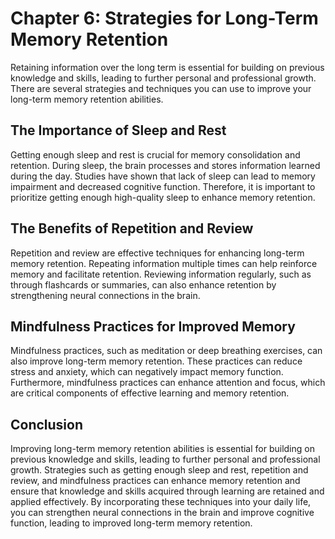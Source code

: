 Chapter 6: Strategies for Long-Term Memory Retention
====================================================

Retaining information over the long term is essential for building on previous knowledge and skills, leading to further personal and professional growth. There are several strategies and techniques you can use to improve your long-term memory retention abilities.

The Importance of Sleep and Rest
--------------------------------

Getting enough sleep and rest is crucial for memory consolidation and retention. During sleep, the brain processes and stores information learned during the day. Studies have shown that lack of sleep can lead to memory impairment and decreased cognitive function. Therefore, it is important to prioritize getting enough high-quality sleep to enhance memory retention.

The Benefits of Repetition and Review
-------------------------------------

Repetition and review are effective techniques for enhancing long-term memory retention. Repeating information multiple times can help reinforce memory and facilitate retention. Reviewing information regularly, such as through flashcards or summaries, can also enhance retention by strengthening neural connections in the brain.

Mindfulness Practices for Improved Memory
-----------------------------------------

Mindfulness practices, such as meditation or deep breathing exercises, can also improve long-term memory retention. These practices can reduce stress and anxiety, which can negatively impact memory function. Furthermore, mindfulness practices can enhance attention and focus, which are critical components of effective learning and memory retention.

Conclusion
----------

Improving long-term memory retention abilities is essential for building on previous knowledge and skills, leading to further personal and professional growth. Strategies such as getting enough sleep and rest, repetition and review, and mindfulness practices can enhance memory retention and ensure that knowledge and skills acquired through learning are retained and applied effectively. By incorporating these techniques into your daily life, you can strengthen neural connections in the brain and improve cognitive function, leading to improved long-term memory retention.


